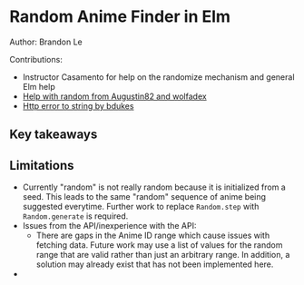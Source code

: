 # Random Anime Finder in Elm

Author: Brandon Le

Contributions:

* Instructor Casamento for help on the randomize mechanism and general Elm help
* [Help with random from Augustin82 and wolfadex](https://discourse.elm-lang.org/t/convert-random-int-to-string-for-use-in-url-builder/7081/3)
* [Http error to string by bdukes](https://stackoverflow.com/questions/56442885/error-when-convert-http-error-to-string-with-tostring-in-elm-0-19)

## Key takeaways

## Limitations

* Currently "random" is not really random because it is initialized from a seed. This leads to the same "random" sequence of anime being suggested everytime. Further work to replace `Random.step` with `Random.generate` is required.
* Issues from the API/inexperience with the API:
  * There are gaps in the Anime ID range which cause issues with fetching data. Future work may use a list of values for the random range that are valid rather than just an arbitrary range. In addition, a solution may already exist that has not been implemented here.
* 